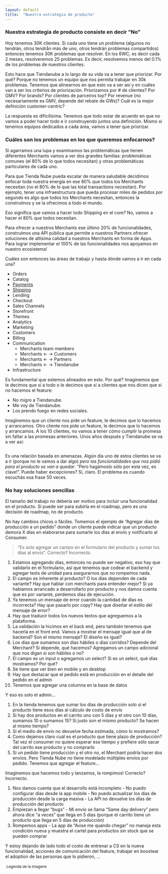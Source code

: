 ```yaml
---
layout: default
title:  "Nuestra estrategia de producto"
---
```

### Nuestra estrategia de producto consiste en decir “No”

Hoy tenemos 30K clientes. Si cada uno tiene un problema (algunos no tendrán, otros tendrån más de uno, otros tendrán problemas compartidos) entonces tenemos 30K problemas que resolver. En los 6WC, es decir cada 2 meses, resolveremos 25 problemas. Es decir, resolvemos menos del 0.1% de los problemas de nuestros clientes.

Esto hace que Tiendanube a lo largo de su vida va a tener que priorizar. Por qué? Porque no tenemos un equipo que nos permita trabajar en 30k problemas. Tenemos que alinearnos en que esto va a ser así y en cuáles van a ser los criterios de priorización. Priorizamos por # de clientes? Por GMV? Por brands? Por clientes de parceiros top? Por revenue (no necesariamente es GMV, depende del rebate de GWs)? Cuál es la mejor definición customer-centric?

La respuesta es dificilísima. Tenemos que todo estar de acuerdo en que no vamos a poder hacer todo e ir construyendo juntos una definición. Mismo si tenemos equipos dedicados a cada área, vamos a tener que priorizar.

### Cuáles son los problemas en los que queremos enfocarnos?
Si agarramos una lupa y examinamos las problemáticas que tienen diferentes Merchants vamos a ver dos grandes familias: problemáticas comunes (el 80% de lo que todos necesitan) y otras problemáticas particulares de cada uno.

Para que Tienda Nube pueda escalar de manera saludable decidimos enfocar toda nuestra energía en ese 80% que todos los Merchants necesitan (no el 80% de lo que las total transactions necesitan). Por ejemplo, tener una infraestructura que pueda procesar miles de pedidos por segundo es algo que todos los Merchants necesitan, entonces la construímos y se la ofrecimos a todo el mundo.

Eso significa que vamos a hacer todo Shipping en el core? No, vamos a hacer el 80% que todos necesitan.

Para ofrecer a nuestros Merchants ese último 20% de funcionalidades, construímos una API pública que permite a nuestros Partners ofrecer soluciones de altísima calidad a nuestros Merchants en forma de Apps. Para lograr implementar el 100% de las funcionalidades nos apoyamos en nuestro ecosistema!

Cuáles son entonces las áreas de trabajo y hasta dónde vamos a ir en cada una?
  - Orders
  - Catalog
  - [Payments](https://docs.google.com/document/d/1YoMtPq8vxvQAfwDSX8-wYYgBZ68kw9tqhNab2TdndiY/edit#heading=h.gxwdnqja4slr)
  - [Shipping](https://docs.google.com/document/d/1Tahj8zUv9P2evt7ayD20YsE1P64GotY1FkVxRKPqkGA/edit#heading=h.qjs8d9e95ipt)
  - Lending
  - Checkout
  - Sales Channels
  - Storefront
  - Themes
  - Analytics
  - Marketing
  - Customers
  - Billing
  - Communication
    - Merchants team members
    - Merchants ← → Customers
    - Merchants ← → Partners
    - Merchants ← → Tiendanube
  - Infrastructure

Es fundamental que estemos alineados en esto. Por qué? Imaginemos que le decimos que sí a todo o le decimos que sí a clientes que nos dicen que si no hacemos el feature:
  - No migro a Tiendanube.
  - Me voy de Tiendanube.
  - Los prendo fuego en redes sociales.

Imaginemos que un cliente nos pide un feature, le decimos que lo hacemos y arrancamos. Otro cliente nos pide un feature, le decimos que lo hacemos y arrancamos. A los 10 clientes, no vamos a tener cómo cumplir la promesa sin faltar a las promesas anteriores. Unos años después y Tiendanube se va a ver así:

<img data-src="http://tinu.be/static/images/10.png" class="lazyload" />

Es una relación basada en amenazas. Algún día uno de estos clientes se va a ir (porque no le vamos a dar algo) _pero las funcionalidades que nos pidió para el producto se van a quedar_. “Pero hagámoslo sólo por esta vez, es clave!”. Puede haber excepciones? Sí, claro. El problema es cuando escuchás esa frase 50 veces.

### No hay soluciones sencillas
El tamaño del trabajo no debería ser motivo para incluir una funcionalidad en el producto. Si puede ser para subirla en el roadmap, pero es una decisión de roadmap, no de producto.

No hay cambios chicos o fáciles. Tomemos el ejemplo de “Agregar días de producción a un pedido” donde un cliente puede indicar que un producto demora X días en elaborarse para sumarle los días al envío y notificarlo al Consumer.

> “Es solo agregar un campo en el formulario del producto y sumar los días al envío”. Correcto? Incorrecto.

  1. Estamos agregando días, entonces no puede ser negativo, eso hay que validarlo en el formulario, así que tenemos que codear el backend y agregar tests de unidad para asegurarnos que no rompemos nada.
  2. El campo es inherente al producto? O los días dependen de cada variante? Hay que hablar con merchants para entender mejor? Si ya habíamos arrancado a desarrollarlo por producto y nos damos cuenta que es por variante, perdemos días de ejecución.
  3. Ya tenemos un mensaje de error cuando la cantidad de días es incorrecta? Hay que pasarlo por copy? Hay que diseñar el estilo del mensaje de error?
  4. Hay que traducir todos los nuevos textos que agreguemos a la plataforma.
  5. La validación la hicimos en el back end, pero también tenemos que hacerla en el front end. Vamos a mostrar el mensaje igual que al de backend? Son el mismo mensaje? El diseño es igual?
  6. Los días que sumamos son días hábiles o días corridos? Depende del Merchant? Si depende, qué hacemos? Agregamos un campo adicional que nos digan si son hábiles o no?
  7. El campo es un input o agregamos un select? Si es un select, qué días mostramos? Por qué?
  8. Se tiene que ver bien en mobile y en desktop
  9. Hay que destacar que el pedido está en producción en el detalle del pedido en el admin
  10. Tenemos que agregar una columna en la base de datos

Y eso es solo el admin…
  1. En la tienda tenemos que sumar los días de producción solo si el producto tiene esos días al cálculo de costo de envío
  2. Si hay dos productos en el carrito uno con 5 días y el otro con 10 días, sumamos 10 o sumamos 15? Si justo son el mismo producto? Se hacen al mismo tiempo?
  3. Si el medio de envío no devuelve fecha estimada, cómo lo mostramos?
  4. Como dejamos claro cuál es el producto que tiene plazo de producción? Tal vez el consumer no quiere esperar ese tiempo y prefiere sólo sacar del carrito ese producto y no comprarlo
  5. Si un pedido tiene producción y el otro no, el Merchant podría hacer dos envíos. Pero Tienda Nube no tiene modelado múltiples envíos por pedido. Tenemos que agregar el feature…

Imaginemos que hacemos todo y lanzamos, la rompimos! Correcto? Incorrecto.

  1. Nos damos cuenta que el desarrollo está incompleto
    - No puedo configurar días desde la app mobile
	- No puedo actualizar los días de producción desde la carga masiva
	- La API no devuelve los días de producción del producto
  2. Empiezan a llegar “bugs”
    - Mi envío se llama “Same day delivery” pero ahora dice “a veces” que llega en 5 días (porque el carrito tiene un producto que llega en 5 días de producción)
  3. Rompemos apps
    - La app de “Avise me quando chegar” no maneja esta condición nueva y muestra el cartel para productos sin stock que se pueden comprar

Y estoy dejando de lado todo el costo de entrenar a CS en la nueva funcionalidad, acciones de comunicación del feature, trabajar en boostear el adoption de las personas que lo pidieron, …

<img data-src="http://tinu.be/static/images/11.png" class="lazyload" />
<small>Legenda de la imagene</small>